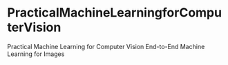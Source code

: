# PracticalMachineLearningforComputerVision
Practical Machine  Learning for  Computer Vision End-to-End Machine Learning for Images
